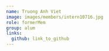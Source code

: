 ```yaml
---
name: Truong Anh Viet 
image: images/members/intern10716.jpg 
role: formerMem
group: alum
links:
  github: link_to_github 
---
```

